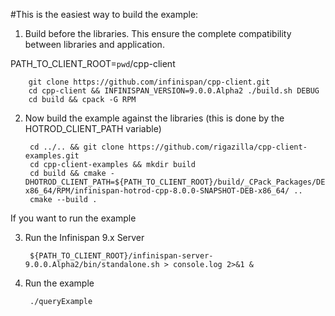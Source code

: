 #This is the easiest way to build the example:

1. Build before the libraries. This ensure the complete compatibility between libraries and application.

PATH_TO_CLIENT_ROOT=`pwd`/cpp-client

        git clone https://github.com/infinispan/cpp-client.git
        cd cpp-client && INFINISPAN_VERSION=9.0.0.Alpha2 ./build.sh DEBUG
        cd build && cpack -G RPM

2. Now build the example against the libraries (this is done by the HOTROD_CLIENT_PATH variable)

        cd ../.. && git clone https://github.com/rigazilla/cpp-client-examples.git
        cd cpp-client-examples && mkdir build
        cd build && cmake -DHOTROD_CLIENT_PATH=${PATH_TO_CLIENT_ROOT}/build/_CPack_Packages/DEB-x86_64/RPM/infinispan-hotrod-cpp-8.0.0-SNAPSHOT-DEB-x86_64/ ..
        cmake --build .

If you want to run the example

3. Run the Infinispan 9.x Server

        ${PATH_TO_CLIENT_ROOT}/infinispan-server-9.0.0.Alpha2/bin/standalone.sh > console.log 2>&1 &

4. Run the example

        ./queryExample

